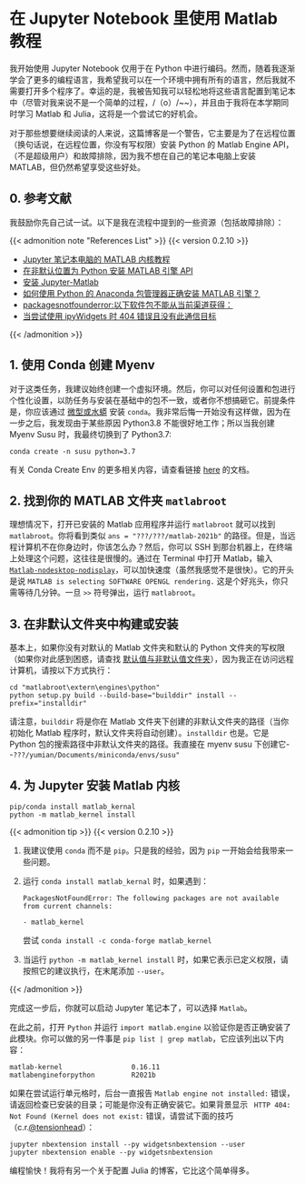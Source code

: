 # 在 Jupyter Notebook 里使用 Matlab 教程

<!--more-->
<!-- ![](/images/Hugo-Logo.png "A blog that shares some of my own experiences with building Hugo website.") -->

我开始使用 Jupyter Notebook 仅用于在 Python 中进行编码。然而，随着我逐渐学会了更多的编程语言，我希望我可以在一个环境中拥有所有的语言，然后我就不需要打开多个程序了。幸运的是，我被告知我可以轻松地将这些语言配置到笔记本中（尽管对我来说不是一个简单的过程，/（o）/~~），并且由于我将在本学期同时学习 Matlab 和 Julia，这将是一个尝试它的好机会。

对于那些想要继续阅读的人来说，这篇博客是一个警告，它主要是为了在远程位置（换句话说，在远程位置，你没有写权限）安装 Python 的 Matlab Engine API，（不是超级用户）和故障排除，因为我不想在自己的笔记本电脑上安装 MATLAB，但仍然希望享受这些好处。

## 0. 参考文献

我鼓励你先自己试一试。以下是我在流程中提到的一些资源（包括故障排除）：

{{< admonition note "References List" >}} {{< version 0.2.10 >}}

- [Jupyter 笔记本电脑的 MATLAB 内核教程](https://portal.geomar.de/documents/18749/1308328/2018-09-27_Matlab+Kernel+for+Jupyter+Notebooks.pdf/ecd33b0c-2f3d-49ca-8146-1b957a68597d)
- [在非默认位置为 Python 安装 MATLAB 引擎 API ](https://www.mathworks.com/help/matlab/matlab_external/install-matlab-engine-api-for-python-in-nondefault-locations.html)
- [安装 Jupyter-Matlab ](https://am111.readthedocs.io/en/latest/jmatlab_install.html)
- [如何使用 Python 的 Anaconda 包管理器正确安装 MATLAB 引擎？](https://www.mathworks.com/matlabcentral/answers/346068-how-do-i-properly-install-matlab-engine-using-the-anaconda-package-manager-for-python)
- [packagesnotfounderror:以下软件包不能从当前渠道获得：](https://stackoverflow.com/questions/48493505/packagesnotfounderror-the-following-packages-are-not-available-from-current-cha)
- [当尝试使用 ipyWidgets 时 404 错误且没有此通信目标](https://github.com/jupyter-widgets/ipywidgets/issues/1720)

{{< /admonition >}}

## 1. 使用 Conda 创建 Myenv 

对于这类任务，我建议始终创建一个虚拟环境。然后，你可以对任何设置和包进行个性化设置，以防任务与安装在基础中的包不一致，或者你不想搞砸它。前提条件是，你应该通过 [微型或水蟒](https://docs.conda.io/projects/conda/en/latest/user-guide/install/linux.html) 安装 ```conda```。我非常后悔一开始没有这样做，因为在一步之后，我发现由于某些原因 Python3.8 不能很好地工作；所以当我创建 Myenv Susu 时，我最终切换到了 Python3.7:


```code
conda create -n susu python=3.7
```

有关 Conda Create Env 的更多相关内容，请查看链接 [here](https://docs.conda.io/projects/conda/en/latest/user-guide/tasks/manage-environments.html#id1) 的文档。

## 2. 找到你的 MATLAB 文件夹 ```matlabroot```

理想情况下，打开已安装的 Matlab 应用程序并运行 ```matlabroot``` 就可以找到 ```matlabroot```。你将看到类似 ```ans = "???/???/matlab-2021b"``` 的路径。但是，当远程计算机不在你身边时，你该怎么办？然后，你可以 SSH 到那台机器上，在终端上处理这个问题，这往往是很慢的。通过在 Terminal 中打开 Matlab，输入 [``Matlab-nodesktop-nodisplay``](https://www.mathworks.com/help/matlab/ref/matlablinux.html)，可以加快速度（虽然我感觉不是很快）。它的开头是说 ```MATLAB is selecting SOFTWARE OPENGL rendering.``` 这是个好兆头，你只需等待几分钟。一旦 ```>>``` 符号弹出，运行 ```matlabroot```。

## 3. 在非默认文件夹中构建或安装

基本上，如果你没有对默认的 Matlab 文件夹和默认的 Python 文件夹的写权限（如果你对此感到困惑，请查找 [默认值与非默认值文件夹](https://www.pcmag.com/encyclopedia/term/default-folder)），因为我正在访问远程计算机，请按以下方式执行：


```code
cd "matlabroot\extern\engines\python"
python setup.py build --build-base="builddir" install --prefix="installdir"
```

请注意，```builddir``` 将是你在 Matlab 文件夹下创建的非默认文件夹的路径（当你初始化 Matlab 程序时，默认文件夹将自动创建）。```installdir``` 也是。它是 Python 包的搜索路径中非默认文件夹的路径。我直接在 myenv susu 下创建它--```???/yumian/Documents/miniconda/envs/susu"```

## 4. 为 Jupyter 安装 Matlab 内核


```code
pip/conda install matlab_kernal
python -m matlab_kernel install
```

{{< admonition tip >}} {{< version 0.2.10 >}}
1. 我建议使用 ```conda``` 而不是 ```pip```。只是我的经验，因为 ```pip``` 一开始会给我带来一些问题。
2. 运行 ```conda install matlab_kernal``` 时，如果遇到：

    ```code 
    PackagesNotFoundError: The following packages are not available from current channels:

    - matlab_kernel
    ```
    尝试 ```conda install -c conda-forge matlab_kernel```
3. 当运行 ```python -m matlab_kernel install``` 时，如果它表示已定义权限，请按照它的建议执行，在末尾添加 ```--user```。

{{< /admonition >}}

完成这一步后，你就可以启动 Jupyter 笔记本了，可以选择 ```Matlab```。

在此之前，打开 ```Python``` 并运行 ```import matlab.engine``` 以验证你是否正确安装了此模块。你可以做的另一件事是 ```pip list | grep matlab```，它应该列出以下内容：


```code
matlab-kernel                 0.16.11
matlabengineforpython         R2021b
```

如果在尝试运行单元格时，后台一直报告 ```Matlab engine not installed:``` 错误，请返回检查已安装的目录；可能是你没有正确安装它。如果背景显示 ``` HTTP 404: Not Found (Kernel does not exist:``` 错误，请尝试下面的技巧（c.r.[@tensionhead](https://github.com/tensionhead)）：


```code
jupyter nbextension install --py widgetsnbextension --user
jupyter nbextension enable --py widgetsnbextension
```

编程愉快！我将有另一个关于配置 Julia 的博客，它比这个简单得多。









